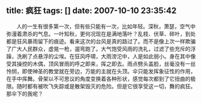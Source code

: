 title: 疯狂
tags: []
date: 2007-10-10 23:35:42
---

<p>&nbsp;&nbsp;&nbsp;&nbsp;&nbsp;&nbsp; 人的一生有很多第一次，但有些只能有一次，比如年轻。深秋，萧瑟，空气中弥漫着肃杀的气息。一叶知秋，更何况现在是满地落叶？乱枝、伏草、碎叶，到处都是狂风暴雨留下的痕迹。看来这次的台风是真的路过了。而不是像上次一样欺骗了广大人民群众，虚晃一枪，遛弯跑了。大气饱受风雨的洗礼，过滤了些充斥的浮躁，洗刷了点悬浮的尘埃。在狂风呼啸，大雨滂沱中，人是如此弱小。身在其中像受其操控的木偶，顶风冒雨的呼之即来，挥之即去。雨点劈头盖脸，丝毫没有一丝怜悯，即使神圣的教堂就在旁边，万能的主就在头顶。伞只能发挥象征性的作用，在手中挥舞。骨架以不可思议的角度变换着各种形状，感觉每次都到了它扭曲的极限。随时都有被吹飞失踪或是散架毁灭的危险。但是它很享受这一切，舞的疯狂。那伞下的我呢？
</p>